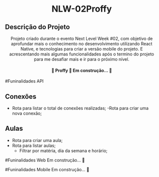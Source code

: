 <h1 align="center">NLW-02Proffy</h1>

## Descrição do Projeto
<p align="center">Projeto criado durante o evento Next Level Week #02, com objetivo de aprofundar mais o conhecimento no desenvolvimento utilizando React Native, e tecnologias para criar a versão mobile do projeto. E acrescentando mais algumas funcionalidades após o termino do projeto para me desafiar mais e ir para o próximo nível.</p>

<h4 align="center"> 
	🚧  Proffy 🚀 Em construção...  🚧
</h4>

#Funinalidades API

## Conexões

- Rota para listar o total de conexões realizadas;
-Rota para criar uma nova conexão;

## Aulas

- Rota para criar uma aula;
- Rota para listar aulas;
  - Filtrar por matéria, dia da semana e horário;
  
  
#Funinalidades Web
Em construção...  🚧

#Funinalidades Mobile
Em construção...  🚧

